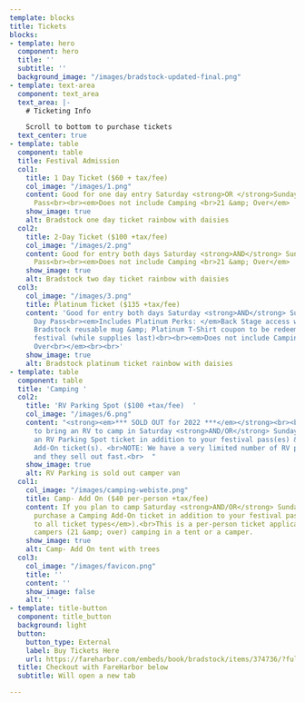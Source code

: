 ```yaml
---
template: blocks
title: Tickets
blocks:
- template: hero
  component: hero
  title: ''
  subtitle: ''
  background_image: "/images/bradstock-updated-final.png"
- template: text-area
  component: text_area
  text_area: |-
    # Ticketing Info

    Scroll to bottom to purchase tickets
  text_center: true
- template: table
  component: table
  title: Festival Admission
  col1:
    title: 1 Day Ticket ($60 + tax/fee)
    col_image: "/images/1.png"
    content: Good for one day entry Saturday <strong>OR </strong>Sunday - All Day
      Pass<br><br><em>Does not include Camping <br>21 &amp; Over</em>
    show_image: true
    alt: Bradstock one day ticket rainbow with daisies
  col2:
    title: 2-Day Ticket ($100 +tax/fee)
    col_image: "/images/2.png"
    content: Good for entry both days Saturday <strong>AND</strong> Sunday - All Day
      Pass<br><br><em>Does not include Camping <br>21 &amp; Over</em>
    show_image: true
    alt: Bradstock two day ticket rainbow with daisies
  col3:
    col_image: "/images/3.png"
    title: Platinum Ticket ($135 +tax/fee)
    content: 'Good for entry both days Saturday <strong>AND</strong> Sunday - All
      Day Pass<br><em>Includes Platinum Perks: </em>Back Stage access w/premium beers,
      Bradstock reusable mug &amp; Platinum T-Shirt coupon to be redeemed during the
      festival (while supplies last)<br><br><em>Does not include Camping<br>21 &amp;
      Over<br></em><br><br>'
    show_image: true
    alt: Bradstock platinum ticket rainbow with daisies
- template: table
  component: table
  title: 'Camping '
  col2:
    title: 'RV Parking Spot ($100 +tax/fee)  '
    col_image: "/images/6.png"
    content: "<strong><em>*** SOLD OUT for 2022 ***</em></strong><br><br>If you plan
      to bring an RV to camp in Saturday <strong>AND/OR</strong> Sunday you must purchase
      an RV Parking Spot ticket in addition to your festival pass(es) &amp; your Camping
      Add-On ticket(s). <br>NOTE: We have a very limited number of RV parking spots
      and they sell out fast.<br>  "
    show_image: true
    alt: RV Parking is sold out camper van
  col1:
    col_image: "/images/camping-webiste.png"
    title: Camp- Add On ($40 per-person +tax/fee)
    content: If you plan to camp Saturday <strong>AND/OR</strong> Sunday you must
      purchase a Camping Add-On ticket in addition to your festival pass (<em>applies
      to all ticket types</em>).<br>This is a per-person ticket applicable to adult
      campers (21 &amp; over) camping in a tent or a camper.
    show_image: true
    alt: Camp- Add On tent with trees
  col3:
    col_image: "/images/favicon.png"
    title: ''
    content: ''
    show_image: false
    alt: ''
- template: title-button
  component: title_button
  background: light
  button:
    button_type: External
    label: Buy Tickets Here
    url: https://fareharbor.com/embeds/book/bradstock/items/374736/?full-items=yes&flow=730827
  title: Checkout with FareHarbor below
  subtitle: Will open a new tab

---
```

